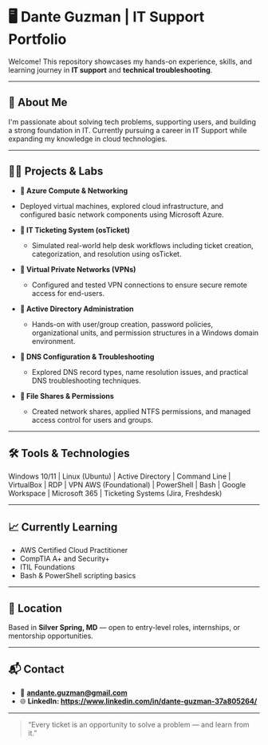 # 🖥️ Dante Guzman | IT Support Portfolio

Welcome! This repository showcases my hands-on experience, skills, and learning journey in **IT support** and **technical troubleshooting**.

---

## 🔧 About Me
I'm passionate about solving tech problems, supporting users, and building a strong foundation in IT. Currently pursuing a career in IT Support while expanding my knowledge in cloud technologies.

---

## 🧑‍💻 Projects & Labs
 
-	**🔹 Azure Compute & Networking**
  - Deployed virtual machines, explored cloud infrastructure, and configured basic network components using Microsoft Azure.
	
- **🔹 IT Ticketing System (osTicket)**
  - Simulated real-world help desk workflows including ticket creation, categorization, and resolution using osTicket.

- **🔹 Virtual Private Networks (VPNs)**
  - Configured and tested VPN connections to ensure secure remote access for end-users.

- **🔹 Active Directory Administration**
  -	Hands-on with user/group creation, password policies, organizational units, and permission structures in a Windows domain environment.

- **🔹 DNS Configuration & Troubleshooting**
  -	Explored DNS record types, name resolution issues, and practical DNS troubleshooting techniques.

- **🔹 File Shares & Permissions**
  -	Created network shares, applied NTFS permissions, and managed access control for users and groups.

---

## 🛠 Tools & Technologies
Windows 10/11 | Linux (Ubuntu) | Active Directory | Command Line | VirtualBox | RDP | VPN
AWS (Foundational) | PowerShell | Bash | Google Workspace | Microsoft 365 | Ticketing Systems (Jira, Freshdesk)

---

## 📈 Currently Learning

- AWS Certified Cloud Practitioner
- CompTIA A+ and Security+
- ITIL Foundations
- Bash & PowerShell scripting basics

---

## 📍 Location

Based in **Silver Spring, MD** — open to entry-level roles, internships, or mentorship opportunities.

---

## 📬 Contact

- 📧 **andante.guzman@gmail.com**
- 🌐 **LinkedIn: https://www.linkedin.com/in/dante-guzman-37a805264/**

---

> “Every ticket is an opportunity to solve a problem — and learn from it.”
